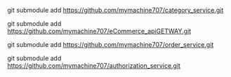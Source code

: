 git submodule add https://github.com/mymachine707/category_service.git

git submodule add https://github.com/mymachine707/eCommerce_apiGETWAY.git

git submodule add https://github.com/mymachine707/order_service.git

git submodule add https://github.com/mymachine707/authorization_service.git
